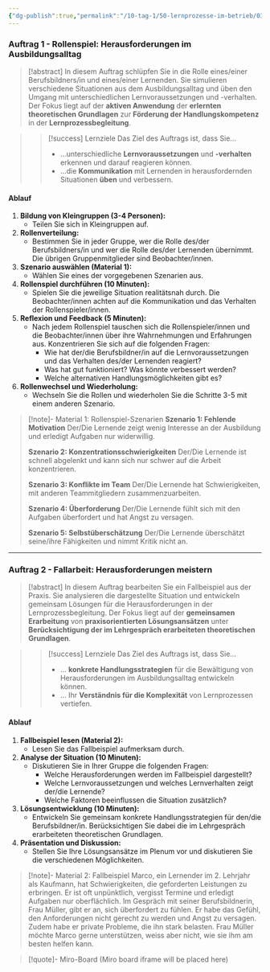 ```yaml
---
{"dg-publish":true,"permalink":"/10-tag-1/50-lernprozesse-im-betrieb/03/","noteIcon":""}
---
```


### Auftrag 1 - Rollenspiel: Herausforderungen im Ausbildungsalltag

>[!abstract] In diesem Auftrag schlüpfen Sie in die Rolle eines/einer Berufsbildners/in und eines/einer Lernenden. Sie simulieren verschiedene Situationen aus dem Ausbildungsalltag und üben den Umgang mit unterschiedlichen Lernvoraussetzungen und -verhalten.  Der Fokus liegt auf der **aktiven Anwendung** der **erlernten theoretischen Grundlagen** zur **Förderung der Handlungskompetenz** in der **Lernprozessbegleitung**.

>> [!success] Lernziele
>> Das Ziel des Auftrags ist, dass Sie...
>> * ...unterschiedliche **Lernvoraussetzungen** und **-verhalten** erkennen und darauf reagieren können.
>> * ...die **Kommunikation** mit Lernenden in herausfordernden Situationen **üben** und verbessern.

#### Ablauf

1. **Bildung von Kleingruppen (3-4 Personen):**
    * Teilen Sie sich in Kleingruppen auf.
2. **Rollenverteilung:**
    * Bestimmen Sie in jeder Gruppe, wer die Rolle des/der Berufsbildners/in und wer die Rolle des/der Lernenden übernimmt.  Die übrigen Gruppenmitglieder sind Beobachter/innen.
3. **Szenario auswählen (Material 1):**
    * Wählen Sie eines der vorgegebenen Szenarien aus.
4. **Rollenspiel durchführen (10 Minuten):**
    * Spielen Sie die jeweilige Situation realitätsnah durch. Die Beobachter/innen achten auf die Kommunikation und das Verhalten der Rollenspieler/innen.
5. **Reflexion und Feedback (5 Minuten):**
    * Nach jedem Rollenspiel tauschen sich die Rollenspieler/innen und die Beobachter/innen über ihre Wahrnehmungen und Erfahrungen aus.  Konzentrieren Sie sich auf die folgenden Fragen:
        * Wie hat der/die Berufsbildner/in auf die Lernvoraussetzungen und das Verhalten des/der Lernenden reagiert?
        * Was hat gut funktioniert?  Was könnte verbessert werden?
        * Welche alternativen Handlungsmöglichkeiten gibt es?
6. **Rollenwechsel und Wiederholung:**
    * Wechseln Sie die Rollen und wiederholen Sie die Schritte 3-5 mit einem anderen Szenario.

>[!note]- Material 1: Rollenspiel-Szenarien
>**Szenario 1: Fehlende Motivation**
>Der/Die Lernende zeigt wenig Interesse an der Ausbildung und erledigt Aufgaben nur widerwillig.
>
>**Szenario 2: Konzentrationsschwierigkeiten**
>Der/Die Lernende ist schnell abgelenkt und kann sich nur schwer auf die Arbeit konzentrieren.
>
>**Szenario 3: Konflikte im Team**
>Der/Die Lernende hat Schwierigkeiten, mit anderen Teammitgliedern zusammenzuarbeiten.
>
>**Szenario 4: Überforderung**
>Der/Die Lernende fühlt sich mit den Aufgaben überfordert und hat Angst zu versagen.
>
>**Szenario 5: Selbstüberschätzung**
>Der/Die Lernende überschätzt seine/ihre Fähigkeiten und nimmt Kritik nicht an.


---

### Auftrag 2 - Fallarbeit: Herausforderungen meistern

>[!abstract] In diesem Auftrag bearbeiten Sie ein Fallbeispiel aus der Praxis. Sie analysieren die dargestellte Situation und entwickeln gemeinsam Lösungen für die Herausforderungen in der Lernprozessbegleitung.  Der Fokus liegt auf der **gemeinsamen Erarbeitung** von **praxisorientierten Lösungsansätzen** unter **Berücksichtigung der im Lehrgespräch erarbeiteten theoretischen Grundlagen**.

>> [!success] Lernziele
>> Das Ziel des Auftrags ist, dass Sie...
>> * ... **konkrete Handlungsstrategien** für die Bewältigung von Herausforderungen im Ausbildungsalltag entwickeln können.
>> * ... Ihr **Verständnis für die Komplexität** von Lernprozessen vertiefen.


#### Ablauf

1. **Fallbeispiel lesen (Material 2):**
    * Lesen Sie das Fallbeispiel aufmerksam durch.
2. **Analyse der Situation (10 Minuten):**
    * Diskutieren Sie in Ihrer Gruppe die folgenden Fragen:
        * Welche Herausforderungen werden im Fallbeispiel dargestellt?
        * Welche Lernvoraussetzungen und welches Lernverhalten zeigt der/die Lernende?
        * Welche Faktoren beeinflussen die Situation zusätzlich?
3. **Lösungsentwicklung (10 Minuten):**
    * Entwickeln Sie gemeinsam konkrete Handlungsstrategien für den/die Berufsbildner/in.  Berücksichtigen Sie dabei die im Lehrgespräch erarbeiteten theoretischen Grundlagen.
4. **Präsentation und Diskussion:**
    * Stellen Sie Ihre Lösungsansätze im Plenum vor und diskutieren Sie die verschiedenen Möglichkeiten.


>[!note]- Material 2: Fallbeispiel
>Marco, ein Lernender im 2. Lehrjahr als Kaufmann, hat Schwierigkeiten, die geforderten Leistungen zu erbringen. Er ist oft unpünktlich, vergisst Termine und erledigt Aufgaben nur oberflächlich.  Im Gespräch mit seiner Berufsbildnerin, Frau Müller, gibt er an, sich überfordert zu fühlen.  Er habe das Gefühl, den Anforderungen nicht gerecht zu werden und Angst zu versagen.  Zudem habe er private Probleme, die ihn stark belasten.  Frau Müller möchte Marco gerne unterstützen, weiss aber nicht, wie sie ihm am besten helfen kann.


>[!quote]- Miro-Board
>(Miro board iframe will be placed here)
